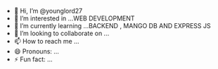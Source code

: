- 👋 Hi, I’m @younglord27
- 👀 I’m interested in ...WEB DEVELOPMENT
- 🌱 I’m currently learning ...BACKEND , MANGO DB AND EXPRESS JS 
- 💞️ I’m looking to collaborate on ...
- 📫 How to reach me ...
- 😄 Pronouns: ...
- ⚡ Fun fact: ...

<!---
younglord27/younglord27 is a ✨ special ✨ repository because its `README.md` (this file) appears on your GitHub profile.
You can click the Preview link to take a look at your changes.
--->
